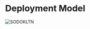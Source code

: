# Deployment Model
![SODOKLTN](https://github.com/user-attachments/assets/459fa346-4ecc-4cc3-b7e0-54c47d7455c8)

